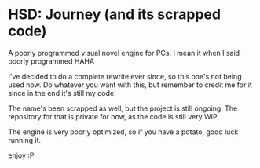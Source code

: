 # HSD: Journey (and its scrapped code)
A poorly programmed visual novel engine for PCs. I mean it when I said poorly programmed HAHA

I've decided to do a complete rewrite ever since, so this one's not being used now. Do whatever you want with 
this, but remember to credit me for it since in the end it's still my code.

The name's been scrapped as well, but the project is still ongoing. The repository for that is private for now, 
as the code is still very WIP.

The engine is very poorly optimized, so if you have a potato, good luck running it.

enjoy :P
